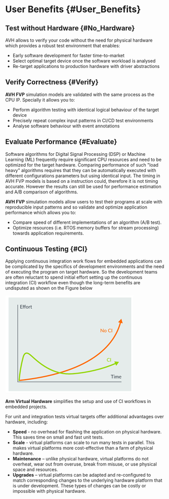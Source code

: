 # User Benefits {#User_Benefits}

## Test without Hardware {#No_Hardware}

AVH allows to verify your code without the need for physical hardware which provides a robust test environment that enables:
 - Early software development for faster time-to-market
 - Select optimal target device once the software workload is analysed
 - Re-target applications to production hardware with driver abstractions

## Verify Correctness {#Verify}

**AVH FVP** simulation models are validated with the same process as the CPU IP. Specially it allows you to:
 - Perform algorithm testing with identical logical behaviour of the target device
 - Precisely repeat complex input patterns in CI/CD test environments
 - Analyse software behaviour with event annotations

## Evaluate Performance {#Evaluate}

Software algorithms for Digital Signal Processing (DSP) or Machine Learning (ML) frequently require significant CPU resources and need to be optimized for the target hardware. Comparing performance of such "load heavy" algorithms requires that they can be automatically executed with different configurations parameters but using identical input. The timing in AVH FVP models is based on a instruction could, therefore it is not timing accurate. However the results can still be used for performance estimation and A/B comparison of algorithms.  

**AVH FVP** simulation models allow users to test their programs at scale with reproducible input patterns and so validate and optimize application performance which allows you to:
 - Compare speed of different implementations of an algorithm (A/B test).
 - Optimize resources (i.e. RTOS memory buffers for stream processing) towards application requirements.

## Continuous Testing {#CI}

Applying continuous integration work flows for embedded applications can be complicated by the specifics of development environments and the need of executing the program on target hardware. So the development teams are often reluctant to spend initial effort setting up the continuous integration (CI) workflow even though the long-term benefits are undisputed as shown on the Figure below

![Comparison of test efforts in CI and no CI workflows](./images/effort_comparison.png)

**Arm Virtual Hardware** simplifies the setup and use of CI workflows in embedded projects.

For unit and integration tests virtual targets offer additional advantages over hardware, including:
 - **Speed** - no overhead for flashing the application on physical hardware. This saves time on small and fast unit tests.
 - **Scale** - virtual platforms can scale to run many tests in parallel. This makes virtual platforms more cost-effective than a farm of physical hardware.
 - **Maintenance** – unlike physical hardware, virtual platforms do not overheat, wear out from overuse, break from misuse, or use physical space and resources.
 - **Upgrades** – virtual platforms can be adapted and re-configured to match corresponding changes to the underlying hardware platform that is under development. These types of changes can be costly or impossible with physical hardware.
